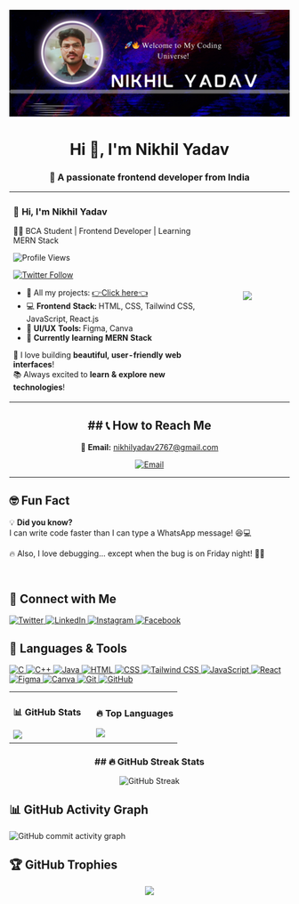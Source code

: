 
![logo](https://github.com/nikhilyadav566/nikhilyadav566/blob/main/template.png)
<h1 align="center">Hi 👋, I'm Nikhil Yadav</h1>
<h3 align="center"> 🚀 A passionate frontend developer from India</h3>

<table>
  <tr>
    <td style="width: 70%;">
      
### 👋 Hi, I'm Nikhil Yadav  
👨‍💻 BCA Student | Frontend Developer | Learning MERN Stack  

![Profile Views](https://komarev.com/ghpvc/?username=nikhilyadav566&label=Profile%20views&color=0e75b6&style=flat)

[![Twitter Follow](https://img.shields.io/twitter/follow/yadavnikhil566?logo=twitter&style=for-the-badge)](https://twitter.com/yadavnikhil566)

- 🔗 All my projects: [👉Click here👈](https://www.linkedin.com/in/nikhilyad566/)  
- 💻 **Frontend Stack:** HTML, CSS, Tailwind CSS, JavaScript, React.js  
- 🎨 **UI/UX Tools:** Figma, Canva  
- 🚀 **Currently learning MERN Stack**  

🔭 I love building **beautiful, user-friendly web interfaces**!  
📚 Always excited to **learn & explore new technologies**!  

   </td>
   <td style="width: 30%;" align="center">
      <a href="https://nikhilyadav566.github.io/Modal-share/">
        <img src="https://github.com/nikhilyadav566/nikhilyadav566/blob/main/profile.gif" width="250px" height="auto">
      </a>
   </td>
  </tr>
</table>

 
<div align="center">
 <h2> ## 📞 How to Reach Me </h2> 
<p>
  📧 <strong>Email:</strong> 
  <a href="mailto:nikhilyadav2767@gmail.com">nikhilyadav2767@gmail.com</a>
</p>
 <!--For Email Badge-->
 <p>
  <!-- Email Badge -->
  <a href="mailto:nikhilyadav2767@gmail.com">
    <img src="https://img.shields.io/badge/Email-D14836?style=for-the-badge&logo=gmail&logoColor=white" alt="Email" />
  </a>
</p>
</div>


---

## 🤓 Fun Fact  

💡 **Did you know?**  
I can write code faster than I can type a WhatsApp message! 😆💻  

🔥 Also, I love debugging... except when the bug is on Friday night! 🐞😂  

&nbsp;


## 🚀 Connect with Me  
<p align="left">
  <a href="https://twitter.com/YadavNikhil566" target="twitter_blank">
    <img src="https://img.shields.io/badge/Twitter-%231DA1F2.svg?style=for-the-badge&logo=twitter&logoColor=white" alt="Twitter" />
  </a>
  
  <a href="https://www.linkedin.com/comm/mynetwork/discovery-see-all?usecase=PEOPLE_FOLLOWS&followMember=nikhilyad566" target="linkdein_blank">
    <img src="https://img.shields.io/badge/LinkedIn-%230077B5.svg?style=for-the-badge&logo=linkedin&logoColor=white" alt="LinkedIn" />
  </a>

  <a href="https://www.instagram.com/Nikhilyad566/" target="instagram_blank">
    <img src="https://img.shields.io/badge/Instagram-%23E4405F.svg?style=for-the-badge&logo=instagram&logoColor=white" alt="Instagram" />
  </a>

  <a href="https://www.facebook.com/nikhilyad566" target="_blank">
    <img src="https://img.shields.io/badge/Facebook-%231877F2.svg?style=for-the-badge&logo=facebook&logoColor=white" alt="Facebook" />
  </a>
</p>

## 🚀 Languages & Tools  
<p align="left">
  <!-- C -->
  <a href="https://en.wikipedia.org/wiki/C_(programming_language)" target="_blank">
    <img src="https://img.shields.io/badge/C-%2300599C.svg?style=for-the-badge&logo=c&logoColor=white" alt="C" />
  </a>

  <!-- C++ -->
  <a href="https://en.wikipedia.org/wiki/C%2B%2B" target="_blank">
    <img src="https://img.shields.io/badge/C++-%2300599C.svg?style=for-the-badge&logo=c%2B%2B&logoColor=white" alt="C++" />
  </a>
  
  <!-- Java -->
  <a href="https://www.java.com/en/" target="_blank">
    <img src="https://img.shields.io/badge/Java-%23ED8B00.svg?style=for-the-badge&logo=openjdk&logoColor=white" alt="Java" />
  </a>

  <!-- HTML -->
  <a href="https://developer.mozilla.org/en-US/docs/Web/HTML" target="_blank">
    <img src="https://img.shields.io/badge/HTML5-%23E34F26.svg?style=for-the-badge&logo=html5&logoColor=white" alt="HTML" />
  </a>

  <!-- CSS -->
  <a href="https://developer.mozilla.org/en-US/docs/Web/CSS" target="_blank">
    <img src="https://img.shields.io/badge/CSS3-%231572B6.svg?style=for-the-badge&logo=css3&logoColor=white" alt="CSS" />
  </a>

  <!-- Tailwind CSS -->
  <a href="https://tailwindcss.com/" target="_blank">
    <img src="https://img.shields.io/badge/TailwindCSS-%2306B6D4.svg?style=for-the-badge&logo=tailwindcss&logoColor=white" alt="Tailwind CSS" />
  </a>

  <!-- JavaScript -->
  <a href="https://developer.mozilla.org/en-US/docs/Web/JavaScript" target="_blank">
    <img src="https://img.shields.io/badge/JavaScript-%23F7DF1E.svg?style=for-the-badge&logo=javascript&logoColor=black" alt="JavaScript" />
  </a>

  <!-- React -->
  <a href="https://react.dev/" target="_blank">
    <img src="https://img.shields.io/badge/React-%2361DAFB.svg?style=for-the-badge&logo=react&logoColor=black" alt="React" />
  </a>
 <!-- Figma -->
  <a href="https://www.figma.com/" target="_blank">
    <img src="https://img.shields.io/badge/Figma-%23F24E1E.svg?style=for-the-badge&logo=figma&logoColor=white" alt="Figma" />
  </a>

<!-- Canva -->
  <a href="https://www.canva.com/" target="_blank">
    <img src="https://img.shields.io/badge/Canva-%2300C4CC.svg?style=for-the-badge&logo=canva&logoColor=white" alt="Canva" />
  </a>  

  <!-- Git -->
<a href="https://git-scm.com/" target="_blank">
  <img src="https://img.shields.io/badge/Git-%23F05033.svg?style=for-the-badge&logo=git&logoColor=white" alt="Git" />
</a>

<!-- GitHub -->
<a href="https://github.com/" target="_blank">
  <img src="https://img.shields.io/badge/GitHub-%23181717.svg?style=for-the-badge&logo=github&logoColor=white" alt="GitHub" />
</a>
</p>

  

<table>
  <tr>
    <td>
      <h3>📊 GitHub Stats</h3>
      <img src="https://github-readme-stats.vercel.app/api?username=nikhilyadav566&show_icons=true&theme=radical&bg_color=0D1117&title_color=ffcc00&text_color=39d353&icon_color=ff6b6b"/>
    </td>
    <td style="padding-left: 20px;">
      <h3>🔥 Top Languages</h3>
      <img src="https://github-readme-stats.vercel.app/api/top-langs/?username=nikhilyadav566&layout=compact&theme=radical&bg_color=0D1117&title_color=ffcc00&text_color=39d353"/>
    </td>
  </tr>
</table>


<div align="center">
<h3>## 🔥 GitHub Streak Stats </h3> 
 
![GitHub Streak](https://streak-stats.demolab.com?user=nikhilyadav566&theme=dark&background=0D1117&fire=ff6b6b&ring=ffcc00&currStreakLabel=00bfff&sideLabels=ff00ff&dates=39d353)

</div>


## 📊 GitHub Activity Graph  
![GitHub commit activity graph](https://github-readme-activity-graph.vercel.app/graph?username=nikhilyadav566&theme=react-dark&area=true)

## 🏆 GitHub Trophies  

<p align="center">
  <img src="https://github-profile-trophy.vercel.app/?username=nikhilyadav566&theme=radical&no-frame=true&no-bg=true&margin-w=15" />
</p>





